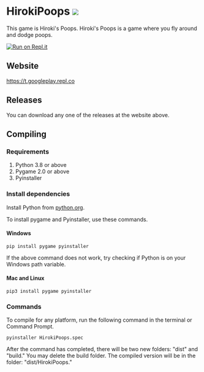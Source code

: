 # HirokiPoops ![](icon.ico)

This game is Hiroki's Poops.
Hiroki's Poops is a game where you fly around and dodge poops.

[![Run on Repl.it](https://repl.it/badge/github/mak448a/HirokiPoops3.0)](https://repl.it/github/mak448a/HirokiPoops3.0)

## Website
https://t.googleplay.repl.co


## Releases
You can download any one of the releases at the website above.


## Compiling
### Requirements
1. Python 3.8 or above
2. Pygame 2.0 or above
3. Pyinstaller

### Install dependencies
Install Python from <a href="python.org">python.org</a>.

To install pygame and Pyinstaller, use these commands.

#### Windows

`pip install pygame pyinstaller`

If the above command does not work, try checking if Python is on your Windows path variable.

#### Mac and Linux
`pip3 install pygame pyinstaller`

### Commands
To compile for any platform, run the following command in the terminal or Command Prompt.

`pyinstaller HirokiPoops.spec`

After the command has completed, there will be two new folders: "dist" and "build."
You may delete the build folder. The compiled version will be in the folder: "dist/HirokiPoops."
